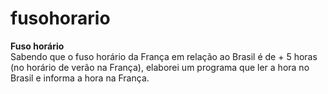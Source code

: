 # fusohorario
 **Fuso horário**  
Sabendo que o fuso horário da França em relação ao Brasil é de + 5 horas
(no horário de verão na França), elaborei um programa que ler a hora no
Brasil e informa a hora na França.
